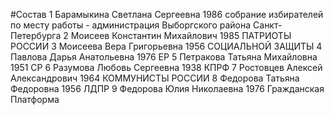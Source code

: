 #Состав
1 Барамыкина Светлана Сергеевна 1986 собрание избирателей по месту работы - администрация Выборгского района Санкт-Петербурга
2 Моисеев Константин Михайлович 1985 ПАТРИОТЫ РОССИИ
3 Моисеева Вера Григорьевна 1956 СОЦИАЛЬНОЙ ЗАЩИТЫ
4 Павлова Дарья Анатольевна 1976 ЕР
5 Петракова Татьяна Михайловна 1951 СР
6 Разумова Любовь Сергеевна 1938 КПРФ
7 Ростовцев Алексей Александрович 1964 КОММУНИСТЫ РОССИИ
8 Федорова Татьяна Федоровна 1956 ЛДПР
9 Федорова Юлия Николаевна 1976 Гражданская Платформа
